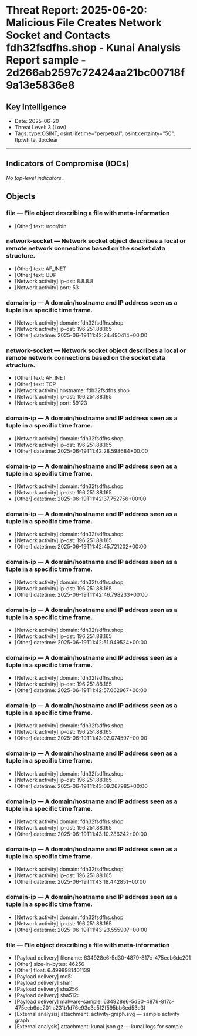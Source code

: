 # Threat Report: 2025-06-20: Malicious File Creates Network Socket and Contacts fdh32fsdfhs.shop - Kunai Analysis Report sample - 2d266ab2597c72424aa21bc00718f9a13e5836e8


## Key Intelligence
* Date: 2025-06-20
* Threat Level: 3 (Low)
* Tags: type:OSINT, osint:lifetime="perpetual", osint:certainty="50", tlp:white, tlp:clear

---

## Indicators of Compromise (IOCs)
_No top-level indicators._

## Objects
### file — File object describing a file with meta-information
* [Other] text: /root/bin

### network-socket — Network socket object describes a local or remote network connections based on the socket data structure.
* [Other] text: AF_INET
* [Other] text: UDP
* [Network activity] ip-dst: 8.8.8.8
* [Network activity] port: 53

### domain-ip — A domain/hostname and IP address seen as a tuple in a specific time frame.
* [Network activity] domain: fdh32fsdfhs.shop
* [Network activity] ip-dst: 196.251.88.165
* [Other] datetime: 2025-06-19T11:42:24.490414+00:00

### network-socket — Network socket object describes a local or remote network connections based on the socket data structure.
* [Other] text: AF_INET
* [Other] text: TCP
* [Network activity] hostname: fdh32fsdfhs.shop
* [Network activity] ip-dst: 196.251.88.165
* [Network activity] port: 59123

### domain-ip — A domain/hostname and IP address seen as a tuple in a specific time frame.
* [Network activity] domain: fdh32fsdfhs.shop
* [Network activity] ip-dst: 196.251.88.165
* [Other] datetime: 2025-06-19T11:42:28.598684+00:00

### domain-ip — A domain/hostname and IP address seen as a tuple in a specific time frame.
* [Network activity] domain: fdh32fsdfhs.shop
* [Network activity] ip-dst: 196.251.88.165
* [Other] datetime: 2025-06-19T11:42:37.752756+00:00

### domain-ip — A domain/hostname and IP address seen as a tuple in a specific time frame.
* [Network activity] domain: fdh32fsdfhs.shop
* [Network activity] ip-dst: 196.251.88.165
* [Other] datetime: 2025-06-19T11:42:45.721202+00:00

### domain-ip — A domain/hostname and IP address seen as a tuple in a specific time frame.
* [Network activity] domain: fdh32fsdfhs.shop
* [Network activity] ip-dst: 196.251.88.165
* [Other] datetime: 2025-06-19T11:42:46.798233+00:00

### domain-ip — A domain/hostname and IP address seen as a tuple in a specific time frame.
* [Network activity] domain: fdh32fsdfhs.shop
* [Network activity] ip-dst: 196.251.88.165
* [Other] datetime: 2025-06-19T11:42:51.949524+00:00

### domain-ip — A domain/hostname and IP address seen as a tuple in a specific time frame.
* [Network activity] domain: fdh32fsdfhs.shop
* [Network activity] ip-dst: 196.251.88.165
* [Other] datetime: 2025-06-19T11:42:57.062967+00:00

### domain-ip — A domain/hostname and IP address seen as a tuple in a specific time frame.
* [Network activity] domain: fdh32fsdfhs.shop
* [Network activity] ip-dst: 196.251.88.165
* [Other] datetime: 2025-06-19T11:43:02.074597+00:00

### domain-ip — A domain/hostname and IP address seen as a tuple in a specific time frame.
* [Network activity] domain: fdh32fsdfhs.shop
* [Network activity] ip-dst: 196.251.88.165
* [Other] datetime: 2025-06-19T11:43:09.267985+00:00

### domain-ip — A domain/hostname and IP address seen as a tuple in a specific time frame.
* [Network activity] domain: fdh32fsdfhs.shop
* [Network activity] ip-dst: 196.251.88.165
* [Other] datetime: 2025-06-19T11:43:10.286242+00:00

### domain-ip — A domain/hostname and IP address seen as a tuple in a specific time frame.
* [Network activity] domain: fdh32fsdfhs.shop
* [Network activity] ip-dst: 196.251.88.165
* [Other] datetime: 2025-06-19T11:43:18.442851+00:00

### domain-ip — A domain/hostname and IP address seen as a tuple in a specific time frame.
* [Network activity] domain: fdh32fsdfhs.shop
* [Network activity] ip-dst: 196.251.88.165
* [Other] datetime: 2025-06-19T11:43:23.555907+00:00

### file — File object describing a file with meta-information
* [Payload delivery] filename: 634928e6-5d30-4879-817c-475eeb6dc201
* [Other] size-in-bytes: 46256
* [Other] float: 6.4998981401139
* [Payload delivery] md5: <md5>
* [Payload delivery] sha1: <sha1>
* [Payload delivery] sha256: <sha256>
* [Payload delivery] sha512: <sha512>
* [Payload delivery] malware-sample: 634928e6-5d30-4879-817c-475eeb6dc201|a231b1d76e93c3c5f2f595bb6ed53e3f
* [External analysis] attachment: activity-graph.svg — sample activity graph
* [External analysis] attachment: kunai.json.gz — kunai logs for sample
